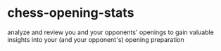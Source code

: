 # chess-opening-stats
analyze and review you and your opponents' openings to gain valuable insights into your (and your opponent's) opening preparation
